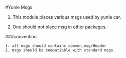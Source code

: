 #Yunle Msgs

1. This module places various msgs used by yunle car.

2. One should not place msg in other packages.

###convention

```
1. all msgs should contains common_msg/Header
2. msgs should be compatiable with standard msgs.
```
